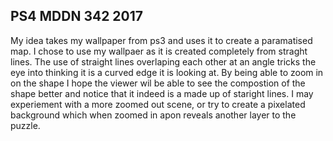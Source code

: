 ## PS4 MDDN 342 2017

My idea takes my wallpaper from ps3 and uses it to create a paramatised map. I chose to use my wallpaer as it is created completely from straght lines. The use of straight lines overlaping each other at an angle tricks the eye into thinking it is a curved edge it is looking at. By being able to zoom in on the shape I hope the viewer wil be able to see the compostion of the shape better and notice that it indeed is a made up of staright lines. I may experiement with a more zoomed out scene, or try to create a pixelated background which when zoomed in apon reveals another layer to the puzzle.
